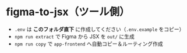 # figma-to-jsx（ツール側）

- `.env` は **このフォルダ直下** に作成してください（`.env.example` をコピー）
- `npm run extract` で Figma から JSX を `out/` に生成
- `npm run copy` で `app-frontend` へ自動コピー＆ルーティング作成
